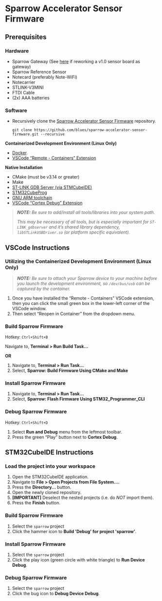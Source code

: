 Sparrow Accelerator Sensor Firmware
===================================

Prerequisites
-------------

### Hardware

- Sparrow Gateway (See [here](https://www.notion.so/Sparrow-sensor-1-0-Gateway-conversion-rework-10-9-21-51f3efa18a5443b5960ac711e634741e) if reworking a v1.0 sensor board as gateway)
- Sparrow Reference Sensor
- Notecard (preferably Note-WiFi)
- Notecarrier
- STLINK-V3MINI
- FTDI Cable
- (2x) AAA batteries

### Software

- Recursively clone the [Sparrow Accelerator Sensor Firmware](https://github.com/blues/sparrow-accelerator-sensor-firmware) repository.

  ```
  git clone https://github.com/blues/sparrow-accelerator-sensor-firmware.git --recursive
  ```

**Containerized Development Environment (Linux Only)**

- [Docker](https://docs.docker.com/engine/install/).
- [VSCode “Remote - Containers” Extension](https://marketplace.visualstudio.com/items?itemName=ms-vscode-remote.remote-containers)

**Native Installation**

- CMake (must be v3.14 or greater)
- Make
- [ST-LINK GDB Server (via STMCubeIDE)](https://www.st.com/en/development-tools/stm32cubeide.html)
- [STM32CubeProg](https://www.st.com/en/development-tools/stm32cubeprog.html)
- [GNU ARM toolchain](https://developer.arm.com/tools-and-software/open-source-software/developer-tools/gnu-toolchain/gnu-rm/downloads)
- [VSCode “Cortex Debug” Extension](https://marketplace.visualstudio.com/items?itemName=marus25.cortex-debug)

> _**NOTE:** Be sure to add/install all tools/libraries into your system path._
>
> _This may be necessary of all tools, but is especially important for `ST-LINK_gdbserver` and it’s shared library dependency, `libSTLinkUSBDriver.so` (or platform specific equivalent)._

VSCode Instructions
------------------

### Utilizing the Containerized Development Environment (Linux Only)

> _**NOTE:** Be sure to attach your Sparrow device to your machine before you launch the development environment, so `/dev/bus/usb` can be captured by the container._

1. Once you have installed the “Remote - Containers” VSCode extension, then you can click the small green box in the lower-left corner of the VSCode window.
2. Then select “Reopen in Container” from the dropdown menu.

### Build Sparrow Firmware

Hotkey: `Ctrl+Shift+B`

Navigate to, **Terminal > Run Build Task...**

**OR**

1. Navigate to, **Terminal > Run Task...**
2. Select, **Sparrow: Build Firmware Using CMake and Make**

### Install Sparrow Firmware

1. Navigate to, **Terminal > Run Task...**
2. Select, **Sparrow: Flash Firmware Using STM32_Programmer_CLI**

### Debug Sparrow Firmware

Hotkey: `Ctrl+Shift+D`

1. Select **Run and Debug** menu from the leftmost toolbar.
2. Press the green “Play” button next to **Cortex Debug**.

STM32CubeIDE Instructions
-------------------------

### Load the project into your workspace

1. Open the STM32CubeIDE application.
2. Navigate to **File > Open Projects from File System....**
3. Press the **Directory...** button.
4. Open the newly cloned repository.
5. **[IMPORTANT]** Deselect the nested projects (i.e. do _NOT_ import them).
7. Press the **Finish** button.

### Build Sparrow Firmware

1. Select the `sparrow` project
2. Click the hammer icon to **Build 'Debug' for project 'sparrow'**.

### Install Sparrow Firmware

1. Select the `sparrow` project
2. Click the play icon (green circle with white triangle) to **Run Device Debug**.

### Debug Sparrow Firmware

1. Select the `sparrow` project
2. Click the bug icon to **Debug Device Debug**.
